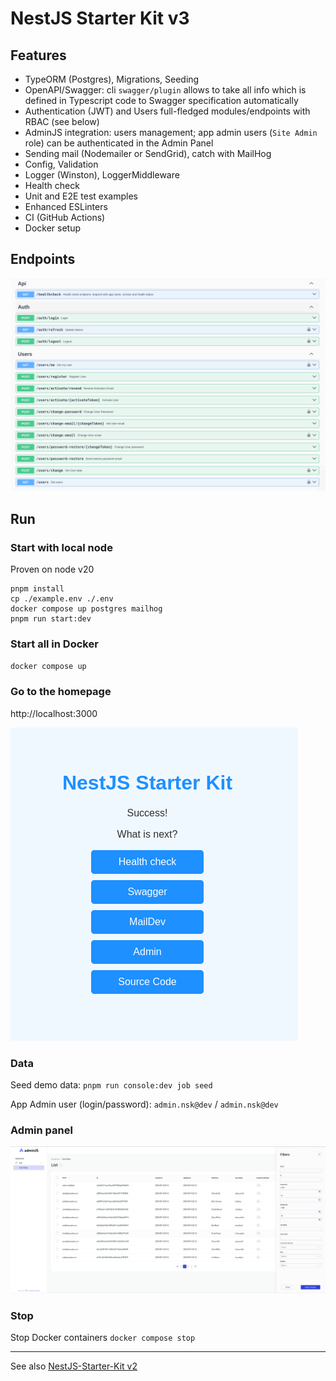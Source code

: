 # NestJS Starter Kit v3

## Features

- TypeORM (Postgres), Migrations, Seeding
- OpenAPI/Swagger: cli `swagger/plugin` allows to take all info which is defined in Typescript code to Swagger specification automatically 
- Authentication (JWT) and Users full-fledged modules/endpoints with RBAC (see below)
- AdminJS integration: users management; app admin users (`Site Admin` role) can be authenticated in the Admin Panel
- Sending mail (Nodemailer or SendGrid), catch with MailHog
- Config, Validation
- Logger (Winston), LoggerMiddleware
- Health check 
- Unit and E2E test examples
- Enhanced ESLinters
- CI (GitHub Actions)
- Docker setup

## Endpoints
![](src/static/images/api-endpoints.png "Swagger Endpoints")

## Run

### Start with local node 

Proven on node v20

```
pnpm install
cp ./example.env ./.env
docker compose up postgres mailhog
pnpm run start:dev
```

### Start all in Docker
`docker compose up`

### Go to the homepage
http://localhost:3000

![](src/static/images/home-page.png "Home Page")

### Data
Seed demo data:
`pnpm run console:dev job seed`

App Admin user (login/password): `admin.nsk@dev` / `admin.nsk@dev`

### Admin panel
![](src/static/images/admin-users.png "Admin Panel")

### Stop

Stop Docker containers
`docker compose stop`

---
See also [NestJS-Starter-Kit v2](https://github.com/ArtuGit/NestJS-Starter-Kit/tree/v2)
